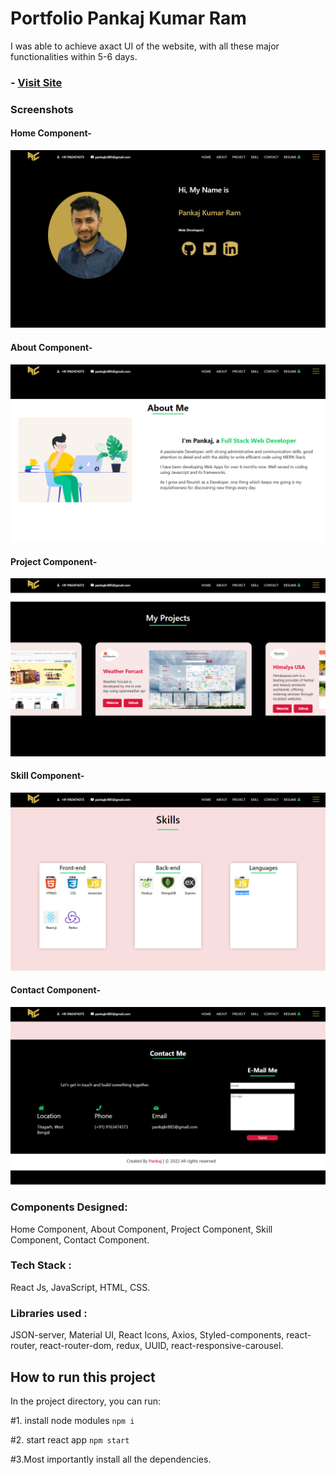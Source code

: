# Portfolio Pankaj Kumar Ram

I was able to achieve axact UI of the website, with all these major functionalities within 5-6 days.

### - [Visit Site](https://pankaj-kumar-ram-portfolio.netlify.app/)

### Screenshots
#### Home Component-
![alt text](https://github.com/Pankaj1947/PortFolio/blob/main/Screenshots/Intro.png)
#### About Component-
![alt text](https://github.com/Pankaj1947/PortFolio/blob/main/Screenshots/About.png)
#### Project Component-
![alt text](https://github.com/Pankaj1947/PortFolio/blob/main/Screenshots/Projects.png)
#### Skill Component-
![alt text](https://github.com/Pankaj1947/PortFolio/blob/main/Screenshots/Skills.png)
#### Contact Component-
![alt text](https://github.com/Pankaj1947/PortFolio/blob/main/Screenshots/Contact.png)


### Components Designed:
Home Component, About Component, Project Component, Skill Component, Contact Component.

### Tech Stack : 
React Js, JavaScript, HTML, CSS.
 
 ### Libraries used : 
 JSON-server, Material UI, React Icons, Axios, Styled-components, react-router, react-router-dom, redux, UUID, react-responsive-carousel.
 
## How to run this project

In the project directory, you can run:

#1. install node modules `npm i`

#2. start react app `npm start`

#3.Most importantly install all the dependencies.